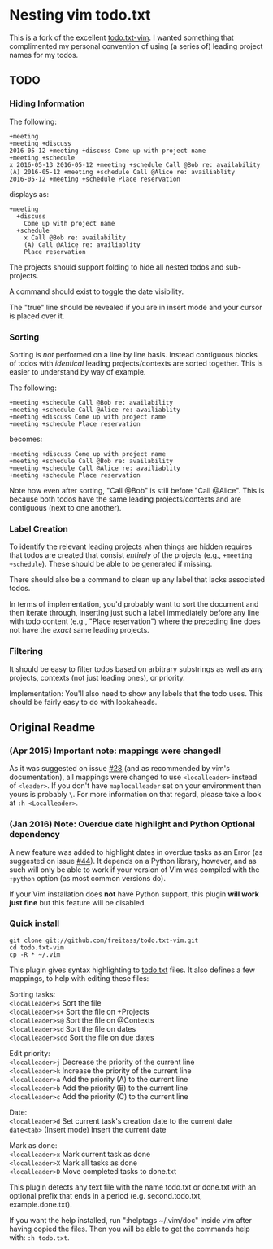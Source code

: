 Nesting vim todo.txt
====================

This is a fork of the excellent
[todo.txt-vim](https://github.com/freitass/todo.txt-vim). I wanted something
that complimented my personal convention of using (a series of) leading project
names for my todos.

TODO
----

### Hiding Information

The following:

    +meeting
    +meeting +discuss
    2016-05-12 +meeting +discuss Come up with project name
    +meeting +schedule
    x 2016-05-13 2016-05-12 +meeting +schedule Call @Bob re: availability
    (A) 2016-05-12 +meeting +schedule Call @Alice re: availiablity
    2016-05-12 +meeting +schedule Place reservation

displays as:

    +meeting
      +discuss
        Come up with project name
      +schedule
        x Call @Bob re: availability
        (A) Call @Alice re: availiablity
        Place reservation

The projects should support folding to hide all nested todos and sub-projects.

A command should exist to toggle the date visibility.

The "true" line should be revealed if you are in insert mode and your cursor is
placed over it.


### Sorting

Sorting is *not* performed on a line by line basis. Instead contiguous blocks of
todos with *identical* leading projects/contexts are sorted together. This is
easier to understand by way of example. 

The following:

    +meeting +schedule Call @Bob re: availability
    +meeting +schedule Call @Alice re: availiablity
    +meeting +discuss Come up with project name
    +meeting +schedule Place reservation

becomes: 

    +meeting +discuss Come up with project name
    +meeting +schedule Call @Bob re: availability
    +meeting +schedule Call @Alice re: availiablity
    +meeting +schedule Place reservation

Note how even after sorting, "Call @Bob" is still before "Call @Alice". This is
because both todos have the same leading projects/contexts and are contiguous
(next to one another). 


### Label Creation

To identify the relevant leading projects when things are hidden requires that
todos are created that consist *entirely* of the projects (e.g., `+meeting
+schedule`). These should be able to be generated if missing. 

There should also be a command to clean up any label that lacks associated
todos.

In terms of implementation, you'd probably want to sort the document and then
iterate through, inserting just such a label immediately before any line with
todo content (e.g., "Place reservation") where the preceding line does not have
the *exact* same leading projects.


### Filtering

It should be easy to filter todos based on arbitrary substrings as well as any
projects, contexts (not just leading ones), or priority. 

Implementation: You'll also need to show any labels that the todo uses. This
should be fairly easy to do with lookaheads.


Original Readme
---------------

### (Apr 2015) Important note: mappings were changed!

As it was suggested on issue
[#28](https://github.com/freitass/todo.txt-vim/issues/28) (and as recommended by
vim's documentation), all mappings were changed to use `<localleader>` instead
of `<leader>`. If you don't have `maplocalleader` set on your environment then
yours is probably `\`. For more information on that regard, please take a look
at `:h <Localleader>`.

### (Jan 2016) Note: Overdue date highlight and Python Optional dependency

A new feature was added to highlight dates in overdue tasks as an Error (as
suggested on issue [#44](https://github.com/freitass/todo.txt-vim/issues/44)).
It depends on a Python library, however, and as such will only be able to work
if your version of Vim was compiled with the `+python` option (as most common
versions do).

If your Vim installation does **not** have Python support, this plugin **will
work just fine** but this feature will be disabled.

### Quick install

    git clone git://github.com/freitass/todo.txt-vim.git
    cd todo.txt-vim
    cp -R * ~/.vim


This plugin gives syntax highlighting to [todo.txt](http://todotxt.com/) files.
It also defines a few mappings, to help with editing these files:

Sorting tasks:  
`<localleader>s`   Sort the file  
`<localleader>s+`  Sort the file on +Projects  
`<localleader>s@`  Sort the file on @Contexts  
`<localleader>sd`  Sort the file on dates  
`<localleader>sdd`  Sort the file on due dates  

Edit priority:  
`<localleader>j`   Decrease the priority of the current line  
`<localleader>k`   Increase the priority of the current line  
`<localleader>a`   Add the priority (A) to the current line  
`<localleader>b`   Add the priority (B) to the current line  
`<localleader>c`   Add the priority (C) to the current line  

Date:  
`<localleader>d`   Set current task's creation date to the current date  
`date<tab>`        (Insert mode) Insert the current date  

Mark as done:  
`<localleader>x`   Mark current task as done  
`<localleader>X`   Mark all tasks as done  
`<localleader>D`   Move completed tasks to done.txt  

This plugin detects any text file with the name todo.txt or done.txt with an
optional prefix that ends in a period (e.g. second.todo.txt, example.done.txt).

If you want the help installed, run ":helptags ~/.vim/doc" inside vim after
having copied the files.  Then you will be able to get the commands help with:
`:h todo.txt`.
